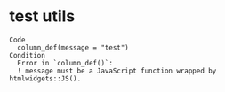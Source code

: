 # test utils

    Code
      column_def(message = "test")
    Condition
      Error in `column_def()`:
      ! message must be a JavaScript function wrapped by htmlwidgets::JS().

